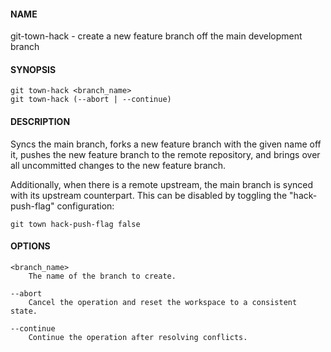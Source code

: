 #### NAME

git-town-hack - create a new feature branch off the main development branch


#### SYNOPSIS

```
git town-hack <branch_name>
git town-hack (--abort | --continue)
```


#### DESCRIPTION

Syncs the main branch,
forks a new feature branch with the given name off it,
pushes the new feature branch to the remote repository,
and brings over all uncommitted changes to the new feature branch.

Additionally, when there is a remote upstream,
the main branch is synced with its upstream counterpart.
This can be disabled by toggling the "hack-push-flag" configuration:

```
git town hack-push-flag false
```


#### OPTIONS

```
<branch_name>
    The name of the branch to create.

--abort
    Cancel the operation and reset the workspace to a consistent state.

--continue
    Continue the operation after resolving conflicts.
```

